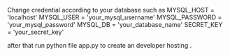 Change credential according to your database such as
MYSQL_HOST = 'localhost'
MYSQL_USER = 'your_mysql_username'
MYSQL_PASSWORD = 'your_mysql_password'
MYSQL_DB = 'your_database_name'
SECRET_KEY = 'your_secret_key'

after that run python file app.py to create an developer hosting .
